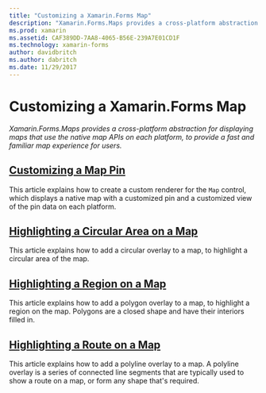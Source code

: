 ```yaml
---
title: "Customizing a Xamarin.Forms Map"
description: "Xamarin.Forms.Maps provides a cross-platform abstraction for displaying maps that use the native map APIs on each platform, to provide a fast and familiar map experience for users."
ms.prod: xamarin
ms.assetid: CAF389DD-7AA8-4065-B56E-239A7E01CD1F
ms.technology: xamarin-forms
author: davidbritch
ms.author: dabritch
ms.date: 11/29/2017
---
```


# Customizing a Xamarin.Forms Map

_Xamarin.Forms.Maps provides a cross-platform abstraction for displaying maps that use the native map APIs on each platform, to provide a fast and familiar map experience for users._

## [Customizing a Map Pin](customized-pin.md)

This article explains how to create a custom renderer for the `Map` control, which displays a native map with a customized pin and a customized view of the pin data on each platform.

## [Highlighting a Circular Area on a Map](circle-map-overlay.md)

This article explains how to add a circular overlay to a map, to highlight a circular area of the map.

## [Highlighting a Region on a Map](polygon-map-overlay.md)

This article explains how to add a polygon overlay to a map, to highlight a region on the map. Polygons are a closed shape and have their interiors filled in.

## [Highlighting a Route on a Map](polyline-map-overlay.md)

This article explains how to add a polyline overlay to a map. A polyline overlay is a series of connected line segments that are typically used to show a route on a map, or form any shape that's required.
